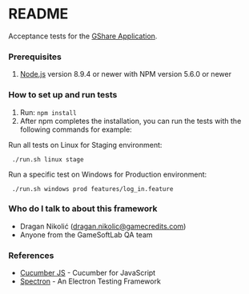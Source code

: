 # README #

Acceptance tests for the [GShare Application](https://gamecredits.atlassian.net/wiki/spaces/GC/overview).

### Prerequisites ###
1. [Node.js](https://nodejs.org/) version 8.9.4 or newer with NPM version 5.6.0 or newer
    
### How to set up and run tests ###
1. Run: ```npm install```
2. After npm completes the installation, you can run the tests with the following commands for example:

Run all tests on Linux for Staging environment:

     ./run.sh linux stage

Run a specific test on Windows for Production environment:

     ./run.sh windows prod features/log_in.feature

### Who do I talk to about this framework ###

* Dragan Nikolić (dragan.nikolic@gamecredits.com)
* Anyone from the GameSoftLab QA team

### References ###

* [Cucumber JS](https://github.com/cucumber/cucumber-js) - Cucumber for JavaScript
* [Spectron](https://electronjs.org/spectron) - An Electron Testing Framework
